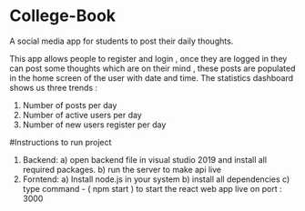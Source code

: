 # College-Book
A social media app for students to post their daily thoughts.

This app allows people to register and login , once they are logged in they can post some thoughts which are on their mind , 
these posts are populated in the home screen of the user with date and time.
The statistics dashboard shows us three trends :
1) Number of posts per day
2) Number of active users per day
3) Number of new users register per day

#Instructions to run project
1. Backend:
  a) open backend file in visual studio 2019 and install all required packages.
  b) run the server to make api live
2. Forntend:
  a) Install node.js in your system
  b) install all dependencies 
  c) type command - ( npm start ) to start the react web app live on port : 3000
